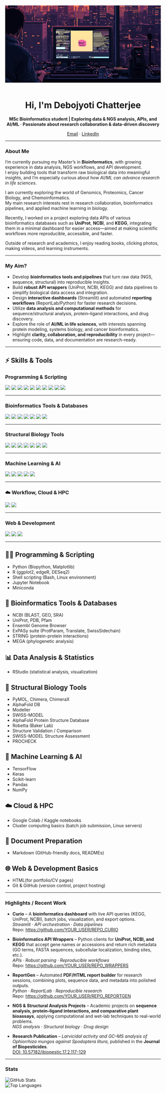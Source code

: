 <!-- Profile README for @biomaverick -->

<div align="center" style="overflow:hidden;">

<img src="assets/Untitled_design.png" 
alt="Bioinformatics Banner" width="100%"
 height="250" style="object-fit: cover;"/>

</div>

<div align="center">

# Hi, I'm Debojyoti Chatterjee   
**MSc Bioinformatics student | Exploring data & NGS analysis, APIs, and AI/ML · Passionate about research collaboration & data-driven discovery**

[Email](mailto:cdebojyoti.research@gmail.com) · [LinkedIn](https://www.linkedin.com/in/debojyoti-chatterjee-bioinfo)

</div>

---

### About Me  

I’m currently pursuing my Master’s in **Bioinformatics**, with growing experience in data analysis, NGS workflows, and API development.  
I enjoy building tools that transform raw biological data into meaningful insights, and I’m especially curious about how *AI/ML can advance research in life sciences*.  

I am currently exploring the world of Genomics, Proteomics, Cancer Biology, and Chemoinformatics.  
My main research interests rest in research collaboration, bioinformatics pipelines, and applied machine learning in biology.  

Recently, I worked on a project exploring data APIs of various bioinformatics databases such as **UniProt**, **NCBI**, and **KEGG**, integrating them in a minimal dashboard for easier access—aimed at making scientific workflows more reproducible, accessible, and faster.  

Outside of research and academics, I enjoy reading books, clicking photos, making videos, and learning instruments.  

---

### My Aim?
- Develop **bioinformatics tools and pipelines** that turn raw data (NGS, sequence, structural) into reproducible insights.  
- Build **robust API wrappers** (UniProt, NCBI, KEGG) and data pipelines to simplify biological data access and integration.  
- Design **interactive dashboards** (Streamlit) and automated **reporting workflows** (ReportLab/Python) for faster research decisions.  
- Utilize **data analysis and computational methods** for sequence/structural analysis, protein–ligand interactions, and drug discovery.  
- Explore the role of **AI/ML in life sciences**, with interests spanning protein modeling, systems biology, and cancer bioinformatics.  
- Highlight **clarity, collaboration, and reproducibility** in every project—ensuring code, data, and documentation are research-ready.  

---

## ⚡ Skills & Tools  

### Programming & Scripting
<p align="left">
  <img src="https://img.shields.io/badge/Python-3776AB?logo=python&logoColor=white" />
  <img src="https://img.shields.io/badge/R-276DC3?logo=r&logoColor=white" />
  <img src="https://img.shields.io/badge/Perl-39457E?logo=perl&logoColor=white" />
  <img src="https://img.shields.io/badge/Linux-FCC624?logo=linux&logoColor=black" />
  <img src="https://img.shields.io/badge/Bash-4EAA25?logo=gnu-bash&logoColor=white" />
  <img src="https://img.shields.io/badge/Conda-44A833?logo=anaconda&logoColor=white" />
  <img src="https://img.shields.io/badge/Miniconda-44A833?logo=anaconda&logoColor=white" />
  <img src="https://img.shields.io/badge/Jupyter-F37626?logo=jupyter&logoColor=white" />
  <img src="https://img.shields.io/badge/VS%20Code-007ACC?logo=visual-studio-code&logoColor=white" />
  <img src="https://img.shields.io/badge/Markdown-000000?logo=markdown&logoColor=white" />
</p>

---

### Bioinformatics Tools & Databases
<p align="left">
  <img src="https://img.shields.io/badge/NCBI-008080?logoColor=white" />
  <img src="https://img.shields.io/badge/UniProt-00457C?logoColor=white" />
  <img src="https://img.shields.io/badge/PDB-2C2D72?logoColor=white" />
  <img src="https://img.shields.io/badge/Ensembl-9C27B0?logoColor=white" />
  <img src="https://img.shields.io/badge/ExPASy-FF9800?logoColor=white" />
  <img src="https://img.shields.io/badge/STRING-006699?logoColor=white" />
  <img src="https://img.shields.io/badge/MEGA-4CAF50?logoColor=white" />
</p>

---

### Structural Biology Tools
<p align="left">
  <img src="https://img.shields.io/badge/PyMOL-FF6600?logoColor=white" />
  <img src="https://img.shields.io/badge/Chimera-00599C?logoColor=white" />
  <img src="https://img.shields.io/badge/ChimeraX-009688?logoColor=white" />
  <img src="https://img.shields.io/badge/AlphaFold-4285F4?logoColor=white" />
  <img src="https://img.shields.io/badge/Modeller-795548?logoColor=white" />
  <img src="https://img.shields.io/badge/Swiss--Model-1976D2?logoColor=white" />
  <img src="https://img.shields.io/badge/I--TASSER-512DA8?logoColor=white" />
</p>

---

### Machine Learning & AI
<p align="left">
  <img src="https://img.shields.io/badge/TensorFlow-FF6F00?logo=tensorflow&logoColor=white" />
  <img src="https://img.shields.io/badge/Keras-D00000?logo=keras&logoColor=white" />
  <img src="https://img.shields.io/badge/Scikit--learn-F7931E?logo=scikit-learn&logoColor=white" />
  <img src="https://img.shields.io/badge/Pandas-150458?logo=pandas&logoColor=white" />
  <img src="https://img.shields.io/badge/NumPy-013243?logo=numpy&logoColor=white" />
</p>

---

### ☁️ Workflow, Cloud & HPC
<p align="left">
  <img src="https://img.shields.io/badge/Google%20Colab-F9AB00?logo=googlecolab&logoColor=white" />
  <img src="https://img.shields.io/badge/Kaggle-20BEFF?logo=kaggle&logoColor=white" />
</p>

---

### Web & Development
<p align="left">
  <img src="https://img.shields.io/badge/Git-F05032?logo=git&logoColor=white" />
  <img src="https://img.shields.io/badge/GitHub-181717?logo=github&logoColor=white" />
  <img src="https://img.shields.io/badge/HTML5-E34F26?logo=html5&logoColor=white" />
</p>

---

## 🧑‍💻 Programming & Scripting
- Python (Biopython, Matplotlib)  
- R (ggplot2, edgeR, DESeq2)   
- Shell scripting (Bash, Linux environment)  
- Jupyter Notebook  
- Miniconda  

## 🧬 Bioinformatics Tools & Databases
- NCBI (BLAST, GEO, SRA)  
- UniProt, PDB, Pfam  
- Ensembl Genome Browser  
- ExPASy suite (ProtParam, Translate, SwissSidechain)  
- STRING (protein-protein interactions)  
- MEGA (phylogenetic analysis)  

## 📊 Data Analysis & Statistics
- RStudio (statistical analysis, visualization)  

## 🧩 Structural Biology Tools
- PyMOL, Chimera, ChimeraX  
- AlphaFold DB  
- Modeller  
- SWISS-MODEL  
- AlphaFold Protein Structure Database  
- Robetta (Baker Lab)   
- Structure Validation / Comparison  
- SWISS-MODEL Structure Assessment  
- PROCHECK  

## 🤖 Machine Learning & AI
- TensorFlow  
- Keras  
- Scikit-learn  
- Pandas  
- NumPy  

## ☁️ Cloud & HPC
- Google Colab / Kaggle notebooks  
- Cluster computing basics (batch job submission, Linux servers)  

## 📑 Document Preparation 
- Markdown (GitHub-friendly docs, READMEs)  

## 🌐 Web & Development Basics
- HTML(for portfolio/CV pages)  
- Git & GitHub (version control, project hosting)  
---

### Highlights / Recent Work
- **Curio** – A **bioinformatics dashboard** with live API queries (KEGG, UniProt, NCBI), batch jobs, visualization, and export options.  
  _Streamlit · API orchestration · Data pipelines_  
  Repo: https://github.com/YOUR_USER/REPO_CURIO  

- **Bioinformatics API Wrappers** – Python clients for **UniProt, NCBI, and KEGG** that accept gene names or accessions and return rich metadata (GO terms, FASTA sequences, subcellular localization, binding sites, etc.).  
  _APIs · Robust parsing · Reproducible workflows_  
  Repo: https://github.com/YOUR_USER/REPO_WRAPPERS  

- **ReportGen** – Automated **PDF/HTML report builder** for research sessions, combining plots, sequence data, and metadata into polished outputs.  
  _Python · ReportLab · Reproducible research_  
  Repo: https://github.com/YOUR_USER/REPO_REPORTGEN  

- **NGS & Structural Analysis Projects** – Academic projects on **sequence analysis, protein–ligand interactions, and comparative plant bioassays**, applying computational and wet-lab techniques to real-world problems.  
  _NGS analysis · Structural biology · Drug design_  

- **Research Publication** – *Larvicidal activity and GC–MS analysis of Ophiorrhiza mungos against Spodoptera litura*, published in the **Journal of Biopesticides**.  
  [DOI: 10.57182/jbiopestic.17.2.117-129](https://jbiopestic.com/archivesbrief.php?id=726)  

---

### Stats
![GitHub Stats](https://github-readme-stats.vercel.app/api?username=biomaverick&show_icons=true&theme=tokyonight)  
![Top Languages](https://github-readme-stats.vercel.app/api/top-langs/?username=biomaverick&layout=compact&theme=tokyonight)
